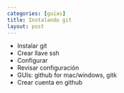 ```yaml
---
categories: [guias]
title: Instalando git
layout: post
---
```


* Instalar git
* Crear llave ssh
* Configurar
* Revisar configuración
* GUIs: github for mac/windows, gitk
* Crear cuenta en github
